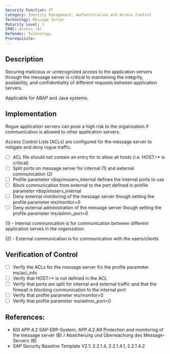 ```yaml
---
Security Function: PT
Category: Identity Management, Authentication and Access Control
Technology: Message Server  
Maturity Level: 1
IPAC: Access (A)
Defender: Technology
Prerequisite:
---
```


## Description

Securing malicious or unrecognized access to the application servers through the message server is critical to maintaining the integrity, availability, and confidentiality of different requests between application servers.

Applicable for ABAP and Java systems.

## Implementation

Rogue application servers can pose a high risk to the organization if communication is allowed to other application servers.

Access Control Lists (ACLs) are configured for the message server to mitigate and deny rogue traffic.

- [ ] ACL file should not contain an entry for to allow all hosts (i.e. HOST=* is critical)
- [ ] Split ports on message server for internal (1) and external communication (2)
- [ ] Profile parameter rdisp/msserv_internal defines the internal ports to use
- [ ] Block communication from external to the port defined in profile parameter rdisp/msserv_internal
- [ ] Deny external monitoring of the message server though setting the profile parameter ms/monitor=0
- [ ] Deny external administration of the message server though setting the profile parameter ms/admin_port=0

(1) - Internal communication is for communication between different application serves in the organization

(2) - External communication is for communication with the users/clients

## Verification of Control

- [ ] Verify the ACLs for the message server fro the profile parameter ms/acl_info
- [ ] Verify that HOST=* is not defined in the ACL
- [ ] Verify that ports are split for internal and external traffic and that the firewall is blocking communication to the internal port
- [ ] Verify that profile parameter ms/monitor=0
- [ ] Verify that profile parameter ms/admin_port=0

## References:
- BSI APP.4.2 SAP-ERP-System, APP.4.2.A9 Protection and monitoring of the message server (B) / Absicherung und Überwachung des Message-Servers (B)
- SAP Security Baseline Template V2.1: 2.2.1.4, 2.2.1.4.1, 2.2.1.4.2
